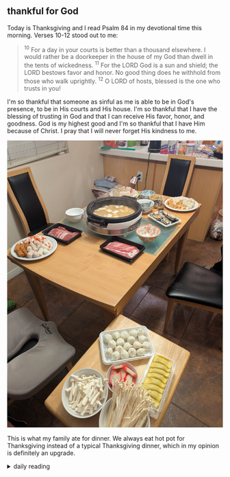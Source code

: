 ## thankful for God

Today is Thanksgiving and I read Psalm 84 in my devotional time this morning. Verses 10-12 stood out to me:

> <sup>10</sup> For a day in your courts is better than a thousand elsewhere. I would rather be a doorkeeper in the house of my God than dwell in the tents of wickedness. <sup>11</sup> For the LORD God is a sun and shield; the LORD bestows favor and honor. No good thing does he withhold from those who walk uprightly. <sup>12</sup> O LORD of hosts, blessed is the one who trusts in you!

I'm so thankful that someone as sinful as me is able to be in God's presence, to be in His courts and His house. I'm so thankful that I have the blessing of trusting in God and that I can receive His favor, honor, and goodness. God is my highest good and I'm so thankful that I have Him because of Christ. I pray that I will never forget His kindness to me.

![pic of our hot pot thanksgiving dinner](/images/2024-11-28-thankful-for-God/thanksgiving-dinner.jpg)

This is what my family ate for dinner. We always eat hot pot for Thanksgiving instead of a typical Thanksgiving dinner, which in my opinion is definitely an upgrade.

<details markdown="1">
<summary>daily reading</summary>

| Nov. 28, 2024 |
| :-------------: |
| Deut. 2; Ps. 83-84; Isa. 30; Jude 1 |
| [WCF 2; WLC 7-11; WSC 4-6](https://blog.swang.cloud/2024/11/27/westminster-month-1.html) |
| John 5; Ex. 23; Heb. 8; 2 Thess. 3; Job 11; Ps. 73; Prov. 11; 1 Sam. 24; Jer. 7; Acts 17 |

</details>
